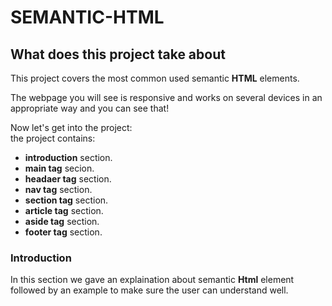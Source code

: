 # SEMANTIC-HTML

 ## What does this project take about

This project covers the most common used semantic **HTML** elements.<br>

The webpage you will see is responsive and works on several devices in an appropriate way and you can see that!<br>

Now let's get into the project:<br>
the project contains:<br>
- **introduction** section.<br>
- **main tag** secion.<br>
- **headaer tag** section.<br>
- **nav tag** section.<br>
- **section tag** section.<br>
- **article tag** section.<br>
- **aside tag** section.<br>
- **footer tag** section.<br>

### Introduction<br>

In this section we gave an explaination about semantic **Html** element followed by an example to make sure the user can understand well.




